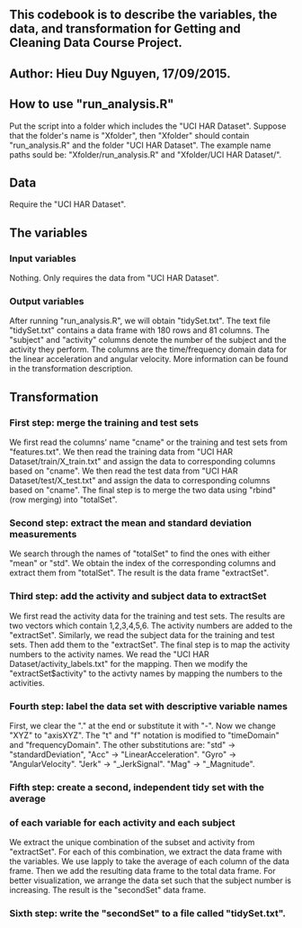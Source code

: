 ## This codebook is to describe the variables, the data, and transformation for Getting and Cleaning Data Course Project.
## Author: Hieu Duy Nguyen, 17/09/2015.

## How to use "run_analysis.R"
Put the script into a folder which includes the "UCI HAR Dataset".
Suppose that the folder's name is "Xfolder", then "Xfolder" should contain "run_analysis.R" and the folder "UCI HAR Dataset".
The example name paths sould be: "Xfolder/run_analysis.R" and "Xfolder/UCI HAR Dataset/".

## Data
Require the "UCI HAR Dataset".

## The variables 
### Input variables
Nothing. Only requires the data from "UCI HAR Dataset".

### Output variables 
After running "run_analysis.R", we will obtain "tidySet.txt".
The text file "tidySet.txt" contains a data frame with 180 rows and 81 columns.
The "subject" and "activity" columns denote the number of the subject and the activity they perform.
The columns are the time/frequency domain data for the linear acceleration and angular velocity.
More information can be found in the transformation description.

## Transformation
### First step: merge the training and test sets
We first read the columns' name "cname" or the training and test sets from "features.txt".
We then read the training data from "UCI HAR Dataset/train/X_train.txt" and assign the data to corresponding columns based on "cname".
We then read the test data from "UCI HAR Dataset/test/X_test.txt" and assign the data to corresponding columns based on "cname".
The final step is to merge the two data using "rbind" (row merging) into "totalSet".
 
### Second step: extract the mean and standard deviation measurements
We search through the names of "totalSet" to find the ones with either "mean" or "std".
We obtain the index of the corresponding columns and extract them from "totalSet".
The result is the data frame "extractSet".

### Third step: add the activity and subject data to extractSet
We first read the activity data for the training and test sets.
The results are two vectors which contain 1,2,3,4,5,6.
The activity numbers are added to the "extractSet".
Similarly, we read the subject data for the training and test sets.
Then add them to the "extractSet".
The final step is to map the activity numbers to the activity names.
We read the "UCI HAR Dataset/activity_labels.txt" for the mapping.
Then we modify the "extractSet$activity" to the activty names by mapping the numbers to the activities.

### Fourth step: label the data set with descriptive variable names
First, we clear the "." at the end or substitute it with "-".
Now we change "XYZ" to "axisXYZ".
The "t" and "f" notation is modified to "timeDomain" and "frequencyDomain".
The other substitutions are: "std" -> "standardDeviation", "Acc" -> "LinearAcceleration".
"Gyro" -> "AngularVelocity". "Jerk" -> "_JerkSignal". "Mag" -> "_Magnitude".

### Fifth step: create a second, independent tidy set with the average
### of each variable for each activity and each subject
We extract the unique combination of the subset and activity from "extractSet".
For each of this combination, we extract the data frame with the variables.
We use lapply to take the average of each column of the data frame.
Then we add the resulting data frame to the total data frame.
For better visualization, we arrange the data set such that the subject number is increasing.
The result is the "secondSet" data frame.

### Sixth step: write the "secondSet" to a file called "tidySet.txt".




